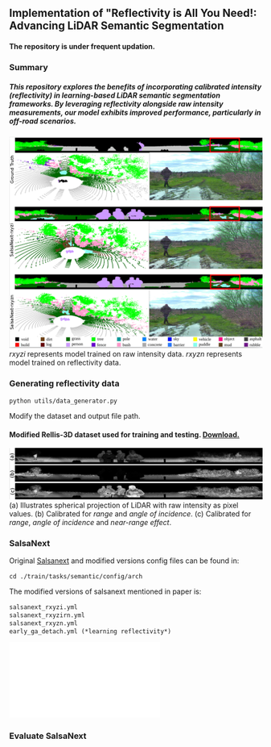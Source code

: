 ## Implementation of "Reflectivity is All You Need!: Advancing LiDAR Semantic Segmentation
#### The repository is under frequent updation.  

### Summary

##### This repository explores the benefits of incorporating calibrated intensity (reflectivity) in learning-based LiDAR semantic segmentation frameworks. By leveraging reflectivity alongside raw intensity measurements, our model exhibits improved performance, particularly in off-road scenarios.

![Results Illustration](./images/result.png)
*rxyzi* represents model trained on raw intensity data. *rxyzn* represents model trained on reflectivity data.

### Generating reflectivity data
```
python utils/data_generator.py
```
Modify the dataset and output file path.

#### Modified Rellis-3D dataset used for training and testing. [Download.](https://drive.google.com/file/d/1nWOecnBa6WugoBl-JnFZzV2s9ogXnZw_/view?usp=sharing) 

![Dataset Illustration](./images/irs.png)
(a) Illustrates spherical projection of LiDAR with raw intensity as pixel values. (b) Calibrated for *range* and *angle of incidence*. (c) Calibrated for *range*, *angle of incidence* and *near-range effect*. 

### SalsaNext
Original [Salsanext](https://github.com/TiagoCortinhal/SalsaNext) and modified versions config files can be found in:
```
cd ./train/tasks/semantic/config/arch
```
The modified versions of salsanext mentioned in paper is:
```
salsanext_rxyzi.yml
salsanext_rxyzirn.yml
salsanext_rxyzn.yml
early_ga_detach.yml (*learning reflectivity*)
```
![SalsaNext_model](./images/network.pdf)

### Evaluate SalsaNext

